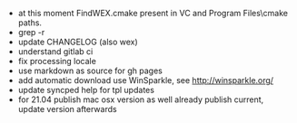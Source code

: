- at this moment FindWEX.cmake present in VC and Program Files\cmake paths.
- grep -r
- update CHANGELOG (also wex)
- understand gitlab ci
- fix processing locale
- use markdown as source for gh pages
- add automatic download
  use WinSparkle, see http://winsparkle.org/
- update syncped help for tpl updates
- for 21.04 publish mac osx version as well
  already publish current, update version afterwards
